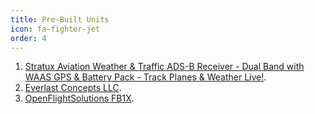 ```yaml
---
title: Pre-Built Units
icon: fa-fighter-jet
order: 4
---
```


1. [Stratux Aviation Weather & Traffic ADS-B Receiver - Dual Band with WAAS GPS & Battery Pack - Track Planes & Weather Live!](https://amzn.to/2Fo5qzR).
2. [Everlast Concepts LLC](https://amzn.to/2FoEbFk).
3. [OpenFlightSolutions FB1X](https://store.openflightsolutions.com/collections/flightbox-ads-b/products/flightbox-ads-b).
